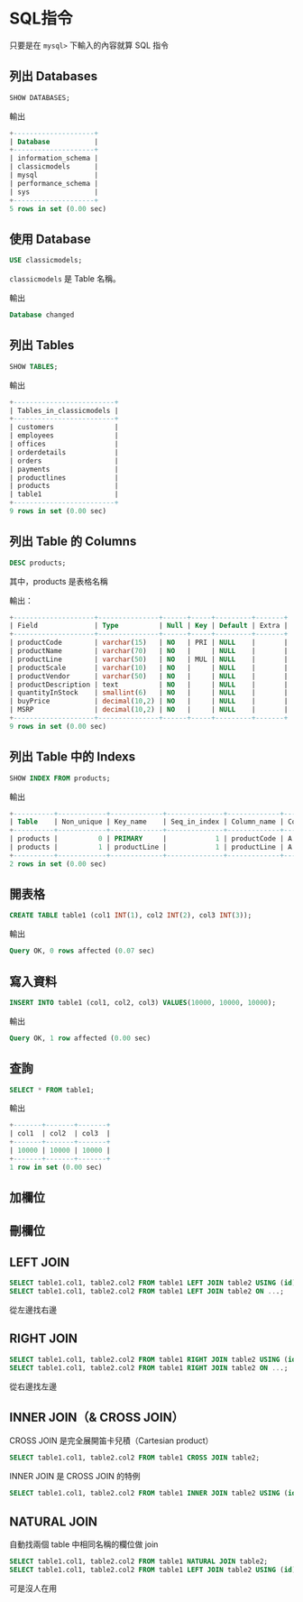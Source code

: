# SQL指令

只要是在 `mysql>` 下輸入的內容就算 SQL 指令

## 列出 Databases

```sql
SHOW DATABASES;
```

輸出

```sql
+--------------------+
| Database           |
+--------------------+
| information_schema |
| classicmodels      |
| mysql              |
| performance_schema |
| sys                |
+--------------------+
5 rows in set (0.00 sec)
```

## 使用 Database

```sql
USE classicmodels;
```

`classicmodels` 是 Table 名稱。

輸出

```sql
Database changed
```

## 列出 Tables

```sql
SHOW TABLES;
```

輸出

```sql
+-------------------------+
| Tables_in_classicmodels |
+-------------------------+
| customers               |
| employees               |
| offices                 |
| orderdetails            |
| orders                  |
| payments                |
| productlines            |
| products                |
| table1                  |
+-------------------------+
9 rows in set (0.00 sec)
```

## 列出 Table 的 Columns

```sql
DESC products;
```

其中，products 是表格名稱

輸出：

```sql
+--------------------+---------------+------+-----+---------+-------+
| Field              | Type          | Null | Key | Default | Extra |
+--------------------+---------------+------+-----+---------+-------+
| productCode        | varchar(15)   | NO   | PRI | NULL    |       |
| productName        | varchar(70)   | NO   |     | NULL    |       |
| productLine        | varchar(50)   | NO   | MUL | NULL    |       |
| productScale       | varchar(10)   | NO   |     | NULL    |       |
| productVendor      | varchar(50)   | NO   |     | NULL    |       |
| productDescription | text          | NO   |     | NULL    |       |
| quantityInStock    | smallint(6)   | NO   |     | NULL    |       |
| buyPrice           | decimal(10,2) | NO   |     | NULL    |       |
| MSRP               | decimal(10,2) | NO   |     | NULL    |       |
+--------------------+---------------+------+-----+---------+-------+
9 rows in set (0.00 sec)
```

## 列出 Table 中的 Indexs

```sql
SHOW INDEX FROM products;
```

輸出

```sql
+----------+------------+-------------+--------------+-------------+-----------+-------------+----------+--------+------+------------+---------+---------------+
| Table    | Non_unique | Key_name    | Seq_in_index | Column_name | Collation | Cardinality | Sub_part | Packed | Null | Index_type | Comment | Index_comment |
+----------+------------+-------------+--------------+-------------+-----------+-------------+----------+--------+------+------------+---------+---------------+
| products |          0 | PRIMARY     |            1 | productCode | A         |         146 |     NULL | NULL   |      | BTREE      |         |               |
| products |          1 | productLine |            1 | productLine | A         |           7 |     NULL | NULL   |      | BTREE      |         |               |
+----------+------------+-------------+--------------+-------------+-----------+-------------+----------+--------+------+------------+---------+---------------+
2 rows in set (0.00 sec)
```

## 開表格

```sql
CREATE TABLE table1 (col1 INT(1), col2 INT(2), col3 INT(3));
```

輸出

```sql
Query OK, 0 rows affected (0.07 sec)
```

## 寫入資料

```sql
INSERT INTO table1 (col1, col2, col3) VALUES(10000, 10000, 10000);
```

輸出

```sql
Query OK, 1 row affected (0.00 sec)
```

## 查詢

```sql
SELECT * FROM table1;
```

輸出

```sql
+-------+-------+-------+
| col1  | col2  | col3  |
+-------+-------+-------+
| 10000 | 10000 | 10000 |
+-------+-------+-------+
1 row in set (0.00 sec)
```

## 加欄位


## 刪欄位


## LEFT JOIN

```sql
SELECT table1.col1, table2.col2 FROM table1 LEFT JOIN table2 USING (id);
SELECT table1.col1, table2.col2 FROM table1 LEFT JOIN table2 ON ...;
```

從左邊找右邊

## RIGHT JOIN

```sql
SELECT table1.col1, table2.col2 FROM table1 RIGHT JOIN table2 USING (id);
SELECT table1.col1, table2.col2 FROM table1 RIGHT JOIN table2 ON ...;
```

從右邊找左邊

## INNER JOIN（& CROSS JOIN）

CROSS JOIN 是完全展開笛卡兒積（Cartesian product）

```sql
SELECT table1.col1, table2.col2 FROM table1 CROSS JOIN table2;
```

INNER JOIN 是 CROSS JOIN 的特例

```sql
SELECT table1.col1, table2.col2 FROM table1 INNER JOIN table2 USING (id);
```

## NATURAL JOIN
自動找兩個 table 中相同名稱的欄位做 join

```sql
SELECT table1.col1, table2.col2 FROM table1 NATURAL JOIN table2;
SELECT table1.col1, table2.col2 FROM table1 LEFT JOIN table2 USING (id);
```

可是沒人在用